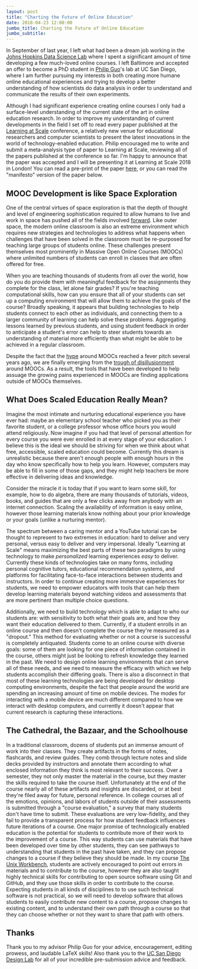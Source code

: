 ```yaml
---
layout: post
title: "Charting the Future of Online Education"
date: 2018-04-23 12:00:00
jumbo_title: Charting the Future of Online Education
jumbo_subtitle:
---
```


In September of last year, I left what had been a dream job working in the
[Johns Hopkins Data Science Lab](http://jhudatascience.org/) where I spent a 
significant amount of time developing a few much-loved online courses.
I left Baltimore and accepted an offer to become a PhD
student in [Philip Guo](https://twitter.com/pgbovine)'s lab at UC San Diego,
where I am further pursuing my interests in both creating more humane online
educational experiences and trying to develop a better understanding of how
scientists do data analysis in order to understand and communicate the results
of their own experiments.

Although I had significant experience creating online courses I only had a
surface-level understanding of the current state of the art in online education
research. In order to improve my understanding of current developments in the
field I set off to read every paper published at the
[Learning at Scale](https://learningatscale.acm.org) conference, a relatively
new venue for educational researchers and computer scientists to present the
latest innovations in the world of technology-enabled education. Philip
encouraged me to write and submit a meta-analysis type of paper to Learning at
Scale, reviewing all of the papers published at the conference so far. I'm happy
to announce that the paper was accepted and I will be presenting it at Learning
at Scale 2018 in London! You can read a pre-print of the paper 
[here](http://seankross.com/las-2018/kross-guo-las-2018.pdf), or you can read
the "manifesto" version of the paper below.

## MOOC Development is like Space Exploration

One of the central virtues of space exploration is that the depth of thought
and level of engineering sophistication required to allow humans to live and
work in space has pushed all of the fields involved 
[forward](https://en.wikipedia.org/wiki/NASA_spinoff_technologies). Like outer
space, the modern online classroom is also an extreme environment which requires
new strategies and technologies to address what happens when challenges
that have been solved in the classroom must be re-purposed for teaching large
groups of students online. These challenges present themselves most prominently
in Massive Open Online Courses (MOOCs) where unlimited numbers of students can 
enroll in classes that are often offered for free.

When you are teaching thousands of students from all over
the world, how do you do provide them with meaningful feedback for the 
assignments they complete for the class, let alone fair grades? If you're
teaching computational skills, how can you ensure that all of your students can
set up a computing environment that will allow them to achieve the goals of the
course? Broadly speaking, it appears that building technologies to help
students connect to each other as individuals, and connecting them to a larger community
of learning can help solve these problems. Aggregating lessons learned by
previous students, and using student feedback in order to anticipate a student's
error can help to steer students towards an understanding of material more 
efficiently than what might be able to be achieved in a regular classroom. 

Despite the fact that the [hype](https://www.nytimes.com/2012/11/04/education/edlife/massive-open-online-courses-are-multiplying-at-a-rapid-pace.html)
around MOOCs reached a fever pitch several years ago, we are finally
emerging from the [trough of disillusionment](https://www.gartner.com/technology/research/methodologies/hype-cycle.jsp)
around MOOCs. As a result, the tools that have been developed to
help assuage the growing pains experienced in MOOCs are finding applications
outside of MOOCs themselves. 

## What Does Scaled Education Really Mean?

Imagine the most intimate and nurturing educational experience you have ever had:
maybe an elementary school teacher who picked you as their favorite student, or
a college professor whose office hours you would attend religiously. Now imagine
if you had that level of personal attention for every course you were ever
enrolled in at every stage of your education. I believe this is the ideal we
should be striving for when we think about what
free, accessible, scaled education could become. Currently this dream is 
unrealistic because there aren't enough people with enough hours in the day who
know specifically how to help you learn. However, computers may be able to fill
in some of those gaps, and they might help teachers be more effective in
delivering ideas and knowledge.

Consider the miracle it is today that if you want to learn some skill, for 
example, how to do algebra, there are many thousands of tutorials, videos, 
books, and guides that are only a few clicks away from anybody with an internet
connection. Scaling the availability of information is easy online, however 
those learning materials know nothing about your prior knowledge or your goals
(unlike a nurturing mentor).

The spectrum between a caring mentor and a YouTube tutorial can be thought to
represent to two extremes in education: hard to deliver and very personal,
versus easy to deliver and very impersonal. Ideally "Learning at Scale" means
maximizing the best parts of these two paradigms by using technology to make
*personalized* learning experiences *easy* to deliver. Currently
these kinds of technologies take on many forms, including personal cognitive
tutors, educational recommendation systems, and platforms for facilitating
face-to-face interactions between students and instructors. In order to continue
creating more immersive experiences for students, we need to empower educators
with tools that can help them develop learning materials beyond watching
videos and assessments that are more pertinent than multiple choice questions.

Additionally, we need to build technology which is able to adapt to who our
students are: with sensitivity to both what their goals are, and how they want
their education delivered to them. Currently, if a student enrolls in an online
course and then doesn't complete the course they're measured as a "dropout."
This method for evaluating whether or not a course is successful is completely
antiquated. Students come to an online course with diverse goals: some of them
are looking for one piece of information contained in the course, others might
just be looking to refresh knowledge they learned in the past. We need to design
online learning environments that can serve all of these needs, and we need to
measure the efficacy with which we help students accomplish their differing
goals. There is also a disconnect in that most of these learning technologies
are being developed for desktop computing environments, despite the fact that
people around the world are spending an increasing amount of time on mobile
devices. The modes for interacting with a mobile device are much different
compared to how we interact with desktop computers, and currently it doesn't
appear that current research is capturing these interactions.

## The Cathedral, the Bazaar, and the Schoolhouse

In a traditional classroom, dozens of students put an immense amount of work
into their classes. They create artifacts in the forms of notes, flashcards,
and review guides. They comb through lecture notes and slide decks provided
by instructors
and annotate them according to what enclosed information they think is
most relevant to their success. Over a semester, they not only master the 
material in the course, but they master the skills required to take the course
itself. Unfortunately at the end of the course nearly all of these artifacts
and insights are discarded, or at best they're filed away for future, personal
reference. In college courses all of the emotions, opinions, and labors of
students outside of their assessments is submitted through a "course evaluation,"
a survey that many students don't have time to submit. These evaluations are
very low-fidelity, and they fail to provide a transparent process for how student
feedback influences future iterations of a course.
One major promise of
technologically enabled education is the potential for students to contribute
more of their work to the improvement of a course. This way students can use
materials that have been developed over time by other students, they can see
pathways to understanding that students in the past have taken, and they can
propose changes to a course if they believe they should be made. In my course
[The Unix Workbench](http://seankross.com/the-unix-workbench/), students are
actively encouraged to point out errors in materials and to contribute to the
course, however they are also taught highly technical skills for contributing
to open source software using Git and GitHub, and they use those skills in order
to contribute to the course. Expecting students in all kinds of disciplines to
to use such technical software is not practical, so we will need to develop
software that allows students to easily contribute new content to a course,
propose changes to existing content, and to understand their own path through
a course so that they can choose whether or not they want to share that path
with others.

## Thanks

Thank you to my advisor Philip Guo for your advice, encouragement, editing
prowess, and laudable LaTeX skills! Also thank you to the 
[UC San Diego Design Lab](https://designlab.ucsd.edu/) for all of your 
incredible pre-submission advice and feedback.
